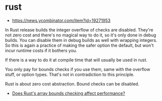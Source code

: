 # rust

* https://news.ycombinator.com/item?id=19271953

In Rust release builds the integer overflow of checks are disabled. They're not zero cost and there's no magical way to do it, so it's only done in debug builds.
You can disable them in debug builds as well with wrapping integers. So this is again a practice of making the safer option the default, but won't incur runtime costs if it bothers you.

If there is a way to do it at compile time that will usually be used in rust.

You only pay for bounds checks if you use them, same with the overflow stuff, or option types. That's not in contradiction to this principle.

Rust is about zero cost abstraction. Bound checks can be disabled.

* [Does Rust's array bounds checking affect performance?](https://stackoverflow.com/questions/47542438/does-rusts-array-bounds-checking-affect-performance)
